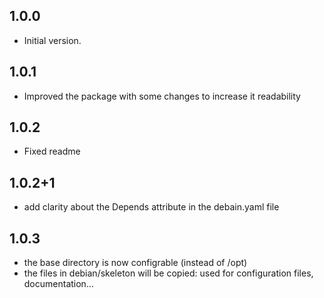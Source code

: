 ## 1.0.0

- Initial version.

## 1.0.1

- Improved the package with some changes to increase it readability

## 1.0.2

- Fixed readme

## 1.0.2+1

- add clarity about the Depends attribute in the debain.yaml file

## 1.0.3

- the base directory is now configrable (instead of /opt)
- the files in debian/skeleton will be copied: used for configuration files, documentation...


